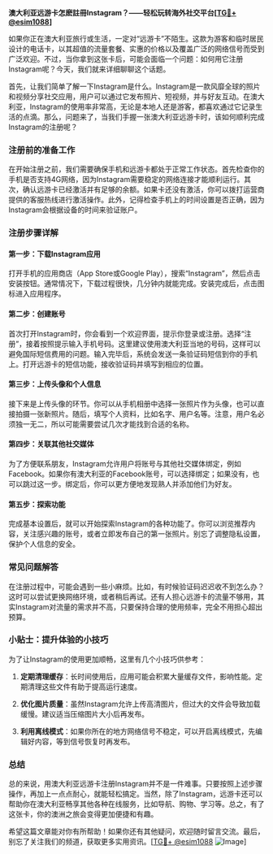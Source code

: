 **澳大利亚远游卡怎麽註冊Instagram？——轻松玩转海外社交平台[[TG💪+ @esim1088](https://t.me/s/esim1088)]**

如果你正在澳大利亚旅行或生活，一定对“远游卡”不陌生。这款为游客和临时居民设计的电话卡，以其超值的流量套餐、实惠的价格以及覆盖广泛的网络信号而受到广泛欢迎。不过，当你拿到这张卡后，可能会面临一个问题：如何用它注册Instagram呢？今天，我们就来详细聊聊这个话题。

首先，让我们简单了解一下Instagram是什么。Instagram是一款风靡全球的照片和视频分享社交应用，用户可以通过它发布照片、短视频，并与好友互动。在澳大利亚，Instagram的使用率非常高，无论是本地人还是游客，都喜欢通过它记录生活的点滴。那么，问题来了，当我们手握一张澳大利亚远游卡时，该如何顺利完成Instagram的注册呢？

### 注册前的准备工作

在开始注册之前，我们需要确保手机和远游卡都处于正常工作状态。首先检查你的手机是否支持4G网络，因为Instagram需要稳定的网络连接才能顺利运行。其次，确认远游卡已经激活并有足够的余额。如果卡还没有激活，你可以拨打运营商提供的客服热线进行激活操作。此外，记得检查手机上的时间设置是否正确，因为Instagram会根据设备的时间来验证账户。

### 注册步骤详解

#### 第一步：下载Instagram应用

打开手机的应用商店（App Store或Google Play），搜索“Instagram”，然后点击安装按钮。通常情况下，下载过程很快，几分钟内就能完成。安装完成后，点击图标进入应用程序。

#### 第二步：创建账号

首次打开Instagram时，你会看到一个欢迎界面，提示你登录或注册。选择“注册”，接着按照提示输入手机号码。这里建议使用澳大利亚当地的号码，这样可以避免国际短信费用的问题。输入完毕后，系统会发送一条验证码短信到你的手机上。打开远游卡的短信功能，接收验证码并填写到相应的位置。

#### 第三步：上传头像和个人信息

接下来是上传头像的环节。你可以从手机相册中选择一张照片作为头像，也可以直接拍摄一张新照片。随后，填写个人资料，比如名字、用户名等。注意，用户名必须独一无二，所以可能需要尝试几次才能找到合适的名称。

#### 第四步：关联其他社交媒体

为了方便联系朋友，Instagram允许用户将账号与其他社交媒体绑定，例如Facebook。如果你有澳大利亚的Facebook账号，可以选择绑定；如果没有，也可以跳过这一步。绑定后，你可以更方便地发现熟人并添加他们为好友。

#### 第五步：探索功能

完成基本设置后，就可以开始探索Instagram的各种功能了。你可以浏览推荐内容，关注感兴趣的账号，或者立即发布自己的第一张照片。别忘了调整隐私设置，保护个人信息的安全。

### 常见问题解答

在注册过程中，可能会遇到一些小麻烦。比如，有时候验证码迟迟收不到怎么办？这时可以尝试更换网络环境，或者稍后再试。还有人担心远游卡的流量不够用，其实Instagram对流量的需求并不高，只要保持合理的使用频率，完全不用担心超出预算。

### 小贴士：提升体验的小技巧

为了让Instagram的使用更加顺畅，这里有几个小技巧供参考：

1. **定期清理缓存**：长时间使用后，应用可能会积累大量缓存文件，影响性能。定期清理这些文件有助于提高运行速度。
   
2. **优化图片质量**：虽然Instagram允许上传高清图片，但过大的文件会导致加载缓慢。建议适当压缩图片大小后再发布。

3. **利用离线模式**：如果你所在的地方网络信号不稳定，可以开启离线模式，先编辑好内容，等到信号恢复时再发布。

### 总结

总的来说，用澳大利亚远游卡注册Instagram并不是一件难事。只要按照上述步骤操作，再加上一点点耐心，就能轻松搞定。当然，除了Instagram，远游卡还可以帮助你在澳大利亚畅享其他各种在线服务，比如导航、购物、学习等。总之，有了这张卡，你的澳洲之旅会变得更加便捷和有趣。

希望这篇文章能对你有所帮助！如果你还有其他疑问，欢迎随时留言交流。最后，别忘了关注我们的频道，获取更多实用资讯。[[TG💪+ @esim1088](https://t.me/s/esim1088) ![Image](https://i.postimg.cc/4NQfJmqS/Snipaste-2025-05-13-00-14-12.png)]